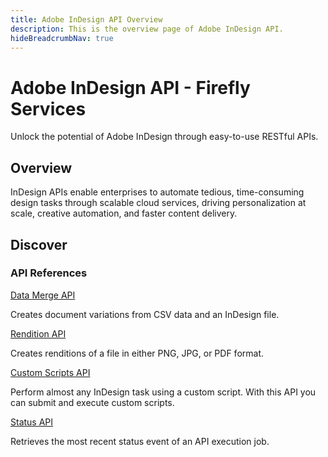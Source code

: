 ```yaml
---
title: Adobe InDesign API Overview
description: This is the overview page of Adobe InDesign API.
hideBreadcrumbNav: true
---
```


<Hero slots="heading, text" background="rgb(0, 128, 80)"/>

# Adobe InDesign API - Firefly Services

Unlock the potential of Adobe InDesign through easy-to-use RESTful APIs.

## Overview

InDesign APIs enable enterprises to automate tedious, time-consuming design tasks through scalable cloud services, driving personalization at scale, creative automation, and faster content delivery.

## Discover

<DiscoverBlock slots="heading, link, text"/>

### API References

[Data Merge API][1]

Creates document variations from CSV data and an InDesign file.

<DiscoverBlock slots="link, text"/>

[Rendition API][2]

Creates renditions of a file in either PNG, JPG, or PDF format.

<DiscoverBlock slots="link, text"/>

[Custom Scripts API][3]

Perform almost any InDesign task using a custom script. With this API you can submit and execute custom scripts.

<DiscoverBlock slots="link, text"/>

[Status API][4]

Retrieves the most recent status event of an API execution job.

[1]: ./api/datamerge.md
[2]: ./api/rendition.md
[3]: ./api/scripts.md
[4]: ./api/status.md